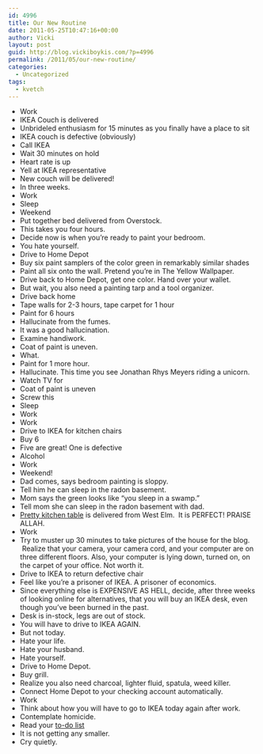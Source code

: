 ```yaml
---
id: 4996
title: Our New Routine
date: 2011-05-25T10:47:16+00:00
author: Vicki
layout: post
guid: http://blog.vickiboykis.com/?p=4996
permalink: /2011/05/our-new-routine/
categories:
  - Uncategorized
tags:
  - kvetch
---
```

  * Work
  * IKEA Couch is delivered
  * Unbrideled enthusiasm for 15 minutes as you finally have a place to sit
  * IKEA couch is defective (obviously)
  * Call IKEA
  * Wait 30 minutes on hold
  * Heart rate is up
  * Yell at IKEA representative
  * New couch will be delivered!
  * In three weeks.
  * Work
  * Sleep
  * Weekend
  * Put together bed delivered from Overstock.
  * This takes you four hours.
  * Decide now is when you&#8217;re ready to paint your bedroom.
  * You hate yourself.
  * Drive to Home Depot
  * Buy six paint samplers of the color green in remarkably similar shades
  * Paint all six onto the wall. Pretend you&#8217;re in The Yellow Wallpaper.
  * Drive back to Home Depot, get one color. Hand over your wallet.
  * But wait, you also need a painting tarp and a tool organizer.
  * Drive back home
  * Tape walls for 2-3 hours, tape carpet for 1 hour
  * Paint for 6 hours
  * Hallucinate from the fumes.
  * It was a good hallucination.
  * Examine handiwork.
  * Coat of paint is uneven.
  * What.
  * Paint for 1 more hour.
  * Hallucinate. This time you see Jonathan Rhys Meyers riding a unicorn.
  * Watch TV for
  * Coat of paint is uneven
  * Screw this
  * Sleep
  * Work
  * Work
  * Drive to IKEA for kitchen chairs
  * Buy 6
  * Five are great! One is defective
  * Alcohol
  * Work
  * Weekend!
  * Dad comes, says bedroom painting is sloppy.
  * Tell him he can sleep in the radon basement.
  * Mom says the green looks like &#8220;you sleep in a swamp.&#8221;
  * Tell mom she can sleep in the radon basement with dad.
  * [Pretty kitchen table](http://www.westelm.com/products/parsons-expandable-dining-table-f277/?pkey=cdining-tables) is delivered from West Elm.  It is PERFECT! PRAISE ALLAH.
  * Work
  * Try to muster up 30 minutes to take pictures of the house for the blog.  Realize that your camera, your camera cord, and your computer are on three different floors. Also, your computer is lying down, turned on, on the carpet of your office. Not worth it.
  * Drive to IKEA to return defective chair
  * Feel like you&#8217;re a prisoner of IKEA. A prisoner of economics.
  * Since everything else is EXPENSIVE AS HELL, decide, after three weeks of looking online for alternatives, that you will buy an IKEA desk, even though you&#8217;ve been burned in the past.
  * Desk is in-stock, legs are out of stock.
  * You will have to drive to IKEA AGAIN.
  * But not today.
  * Hate your life.
  * Hate your husband.
  * Hate yourself.
  * Drive to Home Depot.
  * Buy grill.
  * Realize you also need charcoal, lighter fluid, spatula, weed killer.
  * Connect Home Depot to your checking account automatically.
  * Work
  * Think about how you will have to go to IKEA today again after work.
  * Contemplate homicide.
  * Read your [to-do list](http://blog.vickiboykis.com/wp-content/uploads/2011/05/judgementday.jpg)
  * It is not getting any smaller.
  * Cry quietly.